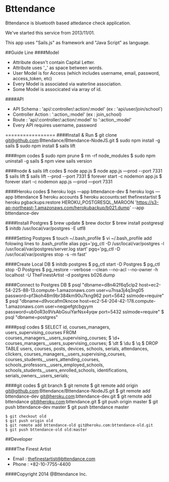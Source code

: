 Bttendance
=================
Bttendance is bluetooth based attedance check application. 

We've started this service from 2013/11/01. 

This app uses "Sails.js" as framework and "Java Script" as language.

##Guide Line
####Model
- Attribute doesn't contain Capital Letter.
- Attribute uses '_' as space between words.
- User Model is for Access (which includes username, email, password, access_token, etc)
- Every Model is associated via waterline association.
- Some Model is associcated via array of id.

####API
- API Schema : 'api/:controller/:action/:model' (ex : 'api/user/join/school')
- Controller Action : ':action_:model' (ex : join_school)
- Route : 'api/:controller/:action/:model' to ':action_:model'
- Every API requires username, password

=================
####Install & Run
    $ git clone git@github.com:Bttendance/Bttendance-NodeJS.git
    $ sudo npm install -g sails
    $ sudo npm install
    $ sails lift

####npm codes
    $ sudo npm prune
    $ rm -rf node_modules
    $ sudo npm uninstall -g sails
    $ npm view sails version

####node & sails lift codes
    $ node app.js
    $ node app.js —prod --port 7331
    $ sails lift
    $ sails lift --prod --port 7331
    $ forever start -c nodemon app.js
    $ forever start -c nodemon app.js —prod —port 7331

####Heroku codes
    $ heroku logs —app bttendance-dev
    $ heroku logs —app bttendance
    $ heroku accounts
    $ heroku accounts:set thefinestartist
    $ heroku pgbackups:restore HEROKU_POSTGRESQL_MAROON 'https://s3-ap-northeast-1.amazonaws.com/herokubackup/b021.dump' --app bttendance-dev
    
####Install Postgres
    $ brew update
    $ brew doctor
    $ brew install postgresql
    $ initdb /usr/local/var/postgres -E utf8
    
####Setting Postgres
    $ touch ~/.bash_profile
    $ vi ~/.bash_profile
    add folowing lines to .bash_profile
    alias pgs='pg_ctl -D /usr/local/var/postgres -l /usr/local/var/postgres/server.log start'
    pgq='pg_ctl -D /usr/local/var/postgres stop -s -m fast'

####Create Local DB
    $ initdb postgres
    $ pg_ctl start -D Postgres
    $ pg_ctl stop -D Postgres
    $ pg_restore --verbose --clean --no-acl --no-owner -h localhost -U TheFinestArtist -d postgres b026.dump
    
####Connect to Postgres DB
    $ psql "dbname=d8n4i2f6q5clp2 host=ec2-54-225-88-13.compute-1.amazonaws.com user=u7nsa3j4q3ng05 password=pf3koh48m9br384km90u7kng962 port=5642 sslmode=require"
    $ psql "dbname=d9vocafm0kncoe host=ec2-54-204-42-178.compute-1.amazonaws.com user=neqpefgtcbgyym password=ub0oR3o9VsAbGsuiYarNsx4yqw port=5432 sslmode=require"
    $ psql "dbname=postgres"

####psql codes
    $ SELECT id, courses_managers, users_supervising_courses FROM courses_managers__users_supervising_courses;
    $ \d+ courses_managers__users_supervising_courses;
    $ \dt
    $ \du
    $ \q
    $ DROP TABLE users, courses, posts, devices, schools, serials, attendances, clickers, courses_managers__users_supervising_courses, courses_students__users_attending_courses, schools_professors__users_employed_schools, schools_students__users_enrolled_schools, identifications, serials_owners__users_serials;

####git codes
    $ git branch
    $ git remote
    $ git remote add origin git@github.com:Bttendance/Bttendance-NodeJS.git
    $ git remote add bttendance-dev git@heroku.com:bttendance-dev.git
    $ git remote add bttendance git@heroku.com:bttendance.git
    $ git push origin master
    $ git push bttendance-dev master
    $ git push bttendance master

    $ git checkout old
    $ git push origin old
    $ git remote add bttendance-old git@heroku.com:bttendance-old.git
    $ git push bttendance-old old:master

##Developer

####The Finest Artist
- Email : thefinestartist@bttendance.com
- Phone : +82-10-7755-4400

####Copyright 2014 @Bttendance Inc.
